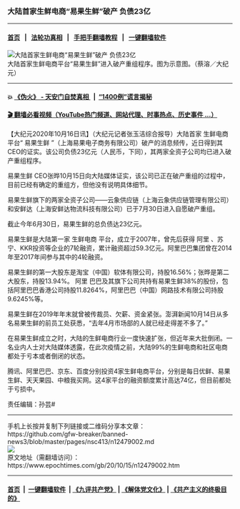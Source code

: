 ### 大陆首家生鲜电商“易果生鲜”破产 负债23亿
------------------------

#### [首页](https://github.com/gfw-breaker/banned-news3/blob/master/README.md) &nbsp;&nbsp;|&nbsp;&nbsp; [法轮功真相](https://github.com/begood0513/basic/blob/master/README.md)  &nbsp;&nbsp;|&nbsp;&nbsp; [手把手翻墙教程](https://github.com/gfw-breaker/guides/wiki)  &nbsp;&nbsp;|&nbsp;&nbsp; [一键翻墙软件](https://github.com/gfw-breaker/nogfw/blob/master/README.md)  



<div><img alt="大陆首家生鲜电商“易果生鲜”破产 负债23亿" class="attachment-djy_600_400 size-djy_600_400 wp-post-image" src="https://i.epochtimes.com/assets/uploads/2011/10/111001233347836_1-600x400.jpg"/>
<div class="caption">
 大陆首家生鲜电商平台“易果生鲜”进入破产重组程序。图为示意图。（蔡溶／大纪元）
</div></div><hr/>

#### 💥 [《伪火》 - 天安门自焚真相 ](http://158.247.195.190:10000/videos/blog/weihuo.html)&nbsp; |&nbsp; [“1400例”谎言揭秘  ](http://158.247.195.190:10000/videos/blog/jiexi1400.html)

#### [ 🎬  翻墙必看视频（YouTube热门频道、网站代理、时事热点、历史事件 ...）](https://github.com/gfw-breaker/links/blob/master/banned.md)

<div><p>
 【大纪元2020年10月16日讯】（大纪元记者张玉洁综合报导）大陆首家
 <ok href="https://www.epochtimes.com/gb/tag/%E7%94%9F%E9%B2%9C%E7%94%B5%E5%95%86.html">
  生鲜电商
 </ok>
 平台“
 <ok href="https://www.epochtimes.com/gb/tag/%E6%98%93%E6%9E%9C%E7%94%9F%E9%B2%9C.html">
  易果生鲜
 </ok>
 ”（上海易果电子商务有限公司）破产的消息频传，近日得到其CEO的证实。该公司负债23亿元（人民币，下同），其两家全资子公司均已进入破产重组程序。
</p>
<p>
 <ok href="https://www.epochtimes.com/gb/tag/%E6%98%93%E6%9E%9C%E7%94%9F%E9%B2%9C.html">
  易果生鲜
 </ok>
 CEO张晔10月15日向大陆媒体证实，该公司已正在破产重组的过程中，目前已经有确定的重组方，但他没有说明具体细节。
</p>
<p>
 易果生鲜旗下的两家全资子公司——云象供应链（上海云象供应链管理有限公司）和安鲜达（上海安鲜达物流科技有限公司）已于7月30日进入自愿破产重组。
</p>
<p>
 截止今年6月30日，易果生鲜的总负债达23亿元。
</p>
<p>
 易果生鲜是大陆第一家
 <ok href="https://www.epochtimes.com/gb/tag/%E7%94%9F%E9%B2%9C%E7%94%B5%E5%95%86.html">
  生鲜电商
 </ok>
 平台，成立于2007年，曾先后获得
 <ok href="https://www.epochtimes.com/gb/tag/%E9%98%BF%E9%87%8C.html">
  阿里
 </ok>
 、苏宁、KKR投资等企业的7轮融资，累计融资超过59.3亿元。阿里巴巴集团曾在2014年至2017年间参与其中的4轮融资。
</p>
<p>
 易果生鲜的第一大股东是淘宝（中国）软体有限公司，持股16.56%；张晔是第二大股东，持股13.94%。
 <ok href="https://www.epochtimes.com/gb/tag/%E9%98%BF%E9%87%8C.html">
  阿里
 </ok>
 巴巴及其旗下公司共持有易果生鲜38%的股份，包括阿里巴巴香港公司持股11.8264%，阿里巴巴（中国）网路技术有限公司持股9.6245%等。
</p>
<p>
 易果生鲜在2019年年末就曾被传裁员、欠薪、资金紧张。澎湃新闻10月14日从多名易果生鲜的前员工处获悉，“去年4月市场部的人就已经走得差不多了。”
</p>
<p>
 在易果生鲜成立之时，大陆的生鲜电商行业一度快速扩张，但近年来大批倒闭。一名业内人士对大陆媒体透露，在此次疫情之前，大陆99%的生鲜电商和社区电商都处于亏本或者倒闭的状态。
</p>
<p>
 腾讯、阿里巴巴、京东、百度分别投资4家生鲜电商平台，分别是每日优鲜、易果生鲜、天天果园、中粮我买网。这4家平台的融资额度累计高达74亿，但目前都处于亏损中。
</p>
<p>
 责任编辑：孙芸#
</p>
</div>
<hr/>
手机上长按并复制下列链接或二维码分享本文章：<br/>
https://github.com/gfw-breaker/banned-news3/blob/master/pages/nsc413/n12479002.md <br/>
<a href='https://github.com/gfw-breaker/banned-news3/blob/master/pages/nsc413/n12479002.md'><img src='https://github.com/gfw-breaker/banned-news3/blob/master/pages/nsc413/n12479002.md.png'/></a> <br/>
原文地址（需翻墙访问）：https://www.epochtimes.com/gb/20/10/15/n12479002.htm


------------------------
#### [首页](https://github.com/gfw-breaker/banned-news3/blob/master/README.md) &nbsp;|&nbsp; [一键翻墙软件](https://github.com/gfw-breaker/nogfw/blob/master/README.md) &nbsp;| [《九评共产党》](https://github.com/gfw-breaker/9ping.md/blob/master/README.md#九评之一评共产党是什么) | [《解体党文化》](https://github.com/gfw-breaker/jtdwh.md/blob/master/README.md) | [《共产主义的终极目的》](https://github.com/gfw-breaker/gczydzjmd.md/blob/master/README.md)


<img src='http://gfw-breaker.win/banned-news3/pages/nsc413/n12479002.md' width='0px' height='0px'/>